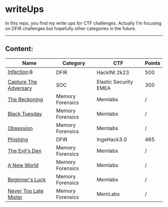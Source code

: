 # writeUps
In this repo, you find my write ups for CTF challenges. Actually I'm focusing on DFIR challenges but hopefully other categories in the future.

---
## Content:

| Name| Category| CTF| Points|  
| --- | --- | --- | --- |
|[Infection](./HackINI-2k23-CTF/Infection.md)🩸|DFIR|HackINI 2k23|500|
|[Capture The Adversary](./Elastic%20Security%20EMEA%20CTF/Capture%20The%20Adversary.md)|SOC|Elastic Security EMEA|300|
|[The Reckoning](./MemLabs/Lab%206%20-%20The%20Reckoning.md)|Memory Forensics|Memlabs|/|
|[Black Tuesday](./MemLabs/Lab%205%20-%20Black%20Tuesday.md)|Memory Forensics|Memlabs|/|
|[Obsession](./MemLabs/Lab%204%20-%20Obsession)|Memory Forensics|Memlabs|/|
|[Phishing](./IngeHack3.0/Phishing.md)|DFIR|IngeHack3.0|465|
|[The Evil's Den](./MemLabs/Lab%203%20-%20The%20Evil's%20Den.md)|Memory Forensics|Memlabs|/|
|[A New World](./MemLabs/Lab%202%20-%20A%20New%20World)|Memory Forensics|Memlabs|/|
|[Beginner's Luck](./MemLabs/Lab%201%20-%20Beginner's%20Luck.md)|Memory Forensics|Memlabs|/|
|[Never Too Late Mister](./MemLabs/Lab%200%20-%20Never%20Too%20Late%20Mister.md)|Memory Forensics|MemLabs|/|

        